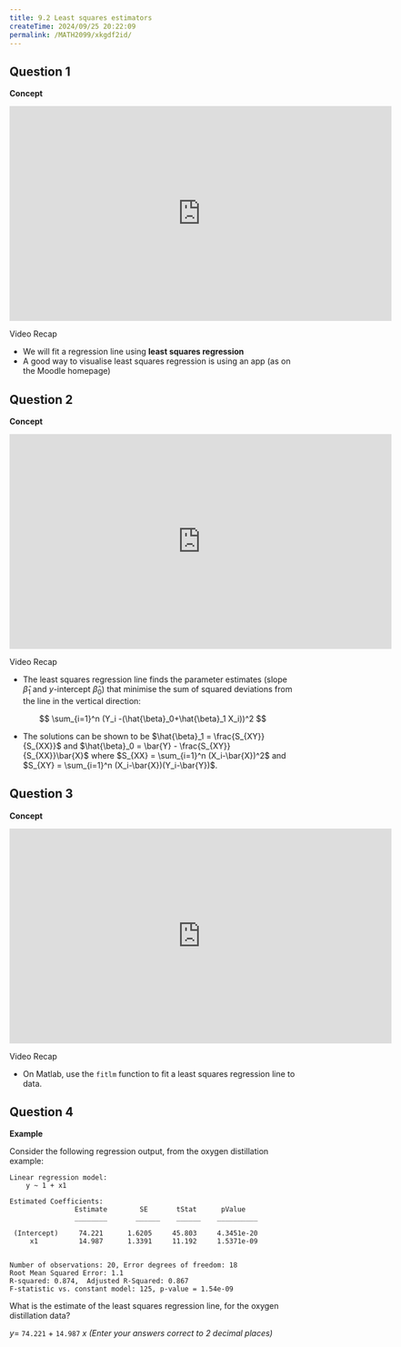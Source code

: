 ```yaml
---
title: 9.2 Least squares estimators
createTime: 2024/09/25 20:22:09
permalink: /MATH2099/xkgdf2id/
---
```


## Question 1

<div class="how_qb">

**Concept**

<iframe width="672" height="378" src="https://www.youtube.com/embed/XBcmXjMtWzc" title="L9 04 Least Squares Explained" frameborder="0" allow="accelerometer; autoplay; clipboard-write; encrypted-media; gyroscope; picture-in-picture; web-share" referrerpolicy="strict-origin-when-cross-origin" allowfullscreen></iframe>

Video Recap

- We will fit a regression line using **least squares regression**
- A good way to visualise least squares regression is using an app (as on the Moodle homepage)

</div>


## Question 2

<div class="how_qb">

**Concept**

<iframe width="672" height="378" src="https://www.youtube.com/embed/kBS4xWstEko" title="L9 05 Least Squares Derived" frameborder="0" allow="accelerometer; autoplay; clipboard-write; encrypted-media; gyroscope; picture-in-picture; web-share" referrerpolicy="strict-origin-when-cross-origin" allowfullscreen></iframe>

Video Recap

- The least squares regression line finds the parameter estimates (slope $\hat{\beta}_1$ and $y$-intercept $\hat{\beta}_0$) that minimise the sum of squared deviations from the line in the vertical direction:

$$ \sum_{i=1}^n (Y_i -(\hat{\beta}_0+\hat{\beta}_1 X_i))^2 $$

- The solutions can be shown to be $\hat{\beta}_1 = \frac{S_{XY}}{S_{XX}}$ and $\hat{\beta}_0 = \bar{Y} - \frac{S_{XY}}{S_{XX}}\bar{X}$ where $S_{XX} = \sum_{i=1}^n (X_i-\bar{X})^2$ and $S_{XY} = \sum_{i=1}^n (X_i-\bar{X})(Y_i-\bar{Y})$.

</div>

## Question 3

<div class="how_qb">

**Concept**

<iframe width="672" height="378" src="https://www.youtube.com/embed/R580LMIiy-M" title="L9 06 Least Squares on Matlab" frameborder="0" allow="accelerometer; autoplay; clipboard-write; encrypted-media; gyroscope; picture-in-picture; web-share" referrerpolicy="strict-origin-when-cross-origin" allowfullscreen></iframe>

Video Recap

- On Matlab, use the $\texttt{fitlm}$ function to fit a least squares regression line to data.

</div>

## Question 4

<div class="how_qb">

**Example**

Consider the following regression output, from the oxygen distillation example:

```matlab:no-line-numbers
Linear regression model:
    y ~ 1 + x1

Estimated Coefficients:
                Estimate        SE       tStat      pValue  
                ________       ______    ______    __________

 (Intercept)     74.221      1.6205     45.803     4.3451e-20
     x1          14.987      1.3391     11.192     1.5371e-09


Number of observations: 20, Error degrees of freedom: 18
Root Mean Squared Error: 1.1
R-squared: 0.874,  Adjusted R-Squared: 0.867
F-statistic vs. constant model: 125, p-value = 1.54e-09
```

What is the estimate of the least squares regression line, for the oxygen distillation data?

$y=$ `74.221` $+$ `14.987` $x$ _(Enter your answers correct to 2 decimal places)_

</div>